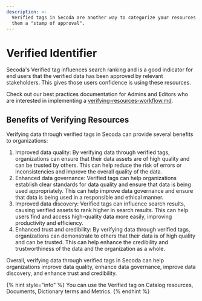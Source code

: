 ```yaml
---
description: >-
  Verified tags in Secoda are another way to categorize your resources by giving
  them a "stamp of approval".
---
```


# Verified Identifier

Secoda's Verified tag influences search ranking and is a good indicator for end users that the verified data has been approved by relevant stakeholders. This gives those users confidence is using these resources.

Check out our best practices documentation for Admins and Editors who are interested in implementing a [verifying-resources-workflow.md](../../best-practices/verifying-resources-workflow.md "mention").

## Benefits of Verifying Resources

Verifying data through verified tags in Secoda can provide several benefits to organizations:

1. Improved data quality: By verifying data through verified tags, organizations can ensure that their data assets are of high quality and can be trusted by others. This can help reduce the risk of errors or inconsistencies and improve the overall quality of the data.
2. Enhanced data governance: Verified tags can help organizations establish clear standards for data quality and ensure that data is being used appropriately. This can help improve data governance and ensure that data is being used in a responsible and ethical manner.
3. Improved data discovery: Verified tags can influence search results, causing verified assets to rank higher in search results. This can help users find and access high-quality data more easily, improving productivity and efficiency.
4. Enhanced trust and credibility: By verifying data through verified tags, organizations can demonstrate to others that their data is of high quality and can be trusted. This can help enhance the credibility and trustworthiness of the data and the organization as a whole.

Overall, verifying data through verified tags in Secoda can help organizations improve data quality, enhance data governance, improve data discovery, and enhance trust and credibility.

{% hint style="info" %}
You can use the Verified tag on Catalog resources, Documents, Dictionary terms and Metrics.
{% endhint %}

<figure><img src="https://secoda-public-media-assets.s3.amazonaws.com/84f933cc-fb18-4293-b58a-9bfabd26c3c3.png" alt=""><figcaption></figcaption></figure>
